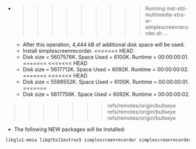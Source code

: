 * >>>>>>>>> Running inst-std-multimedia-xtra-sr-simplescreenrecorder.sh ...
  * After this operation, 4,444 kB of additional disk space will be used.
  * Install simplescreenrecorder.
<<<<<<< HEAD
  * Disk size = 5607576K. Space Used = 6100K. Runtime = 00:00:00:01.
=======
<<<<<<< HEAD
  * Disk size = 5617712K. Space Used = 6092K. Runtime = 00:00:00:02.
=======
<<<<<<< HEAD
  * Disk size = 5599552K. Space Used = 6100K. Runtime = 00:00:00:01.
=======
  * Disk size = 5617756K. Space Used = 6092K. Runtime = 00:00:00:02.
>>>>>>> refs/remotes/origin/bullseye
>>>>>>> refs/remotes/origin/bullseye
>>>>>>> refs/remotes/origin/bullseye
  * The following NEW packages will be installed:
  ```bash
libglu1-mesa libqt5x11extras5 simplescreenrecorder simplescreenrecorder-lib
  ```
